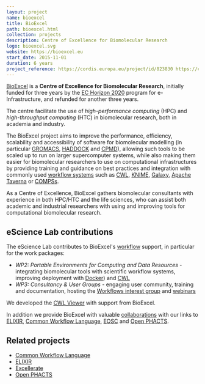 ```yaml
---
layout: project
name: bioexcel
title: BioExcel
path: bioexcel.html
collection: projects
description: Centre of Excellence for Biomolecular Research
logo: bioexcel.svg
website: https://bioexcel.eu
start_date: 2015-11-01
duration: 6 years
project_reference: https://cordis.europa.eu/project/id/823830 https://cordis.europa.eu/project/id/675728
---
```


[BioExcel](https://bioexcel.eu/) is a **Centre of Excellence for Biomolecular
Research**, initially funded for three years by the [EC Horizon
2020](https://ec.europa.eu/programmes/horizon2020/en/news/eight-new-centres-excellence-computing-applications)
program for e-Infrastructure, and refunded for another three years.

The centre facilitate the use of _high-performance computing_ (HPC) and _high-throughput computing_ (HTC) in
biomolecular research, both in academia and industry.

The BioExcel project aims to improve the performance, efficiency, scalability
and accessibility of software for biomolecular modelling (in particular
[GROMACS](http://www.gromacs.org/), [HADDOCK](http://haddocking.org/) and 
[CPMD](http://www.cpmd.org/)), allowing such tools to be scaled up to run on
larger supercomputer systems, while also making them easier for biomolecular
researchers to use on computational infrastructures by providing training and
guidance on best practices and integration with commonly used 
[workflow systems](https://bioexcel.eu/software/workflows/)
such as 
[CWL](/activities/cwl/), 
[KNIME](https://www.knime.org/), 
[Galaxy](https://galaxyproject.org/), 
[Apache Taverna](/products/taverna/) or 
[COMPSs](http://www.bsc.es/computer-sciences/grid-computing/comp-superscalar).

As a Centre of Excellence, BioExcel gathers biomolecular consultants with
experience in both HPC/HTC and the life sciences, who can assist both academic
and industrial researchers with using and improving tools for computational
biomolecular research.

## eScience Lab contributions

The eScience Lab contributes to BioExcel's 
[workflow](http://bioexcel.eu/software/workflows/) support, in particular for 
the work packages:



 * _WP2: Portable Environments for Computing and Data Resources_ - integrating
   biomolecular tools with scientific workflow systems, improving deployment
   with [Docker](https://www.docker.com/)) and [CWL](/activities/cwl/)
 * _WP3: Consultancy & User Groups_ - engaging user community, training and
   documentation, hosting the 
   [Workflows interest group](http://bioexcel.eu/community/interest-groups/workflows-ig/) and
   [webinars]()

We developed the [CWL Viewer](/products/cwlviewer/) with support from BioExcel.

In addition we provide BioExcel with valuable [collaborations](https://bioexcel.eu/community/collaborations/) with our links to  [ELIXIR](/projects/elixir/), [Common Workflow Language](/activities/cwl/), [EOSC](https://ec.europa.eu/research/openscience/index.cfm?pg=open-science-cloud) and [Open PHACTS](/projects/openphacts/).

## Related projects

 * [Common Workflow Language](/activities/cwl/)
 * [ELIXIR](/projects/elixir/)
 * [Excellerate](/projects/excellerate)
 * [Open PHACTS](/projects/openphacts)
 